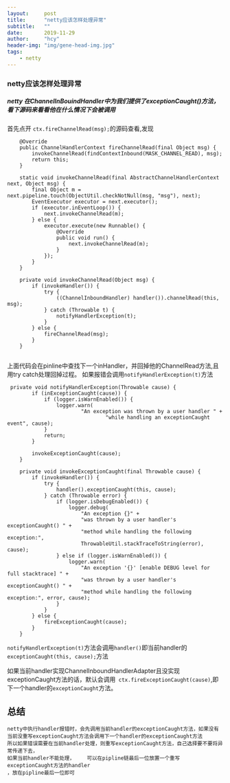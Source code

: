 ```yaml
---
layout:     post
title:      "netty应该怎样处理异常"
subtitle:   ""
date:       2019-11-29
author:     "hcy"
header-img: "img/gene-head-img.jpg"
tags:
    - netty
---
```




### netty应该怎样处理异常

##### netty 在ChannelInBouindHandler中为我们提供了exceptionCaught()方法，看下源码来看看他在什么情况下会被调用

首先点开 `ctx.fireChannelRead(msg);`的源码查看,发现
```	
	@Override
    public ChannelHandlerContext fireChannelRead(final Object msg) {
        invokeChannelRead(findContextInbound(MASK_CHANNEL_READ), msg);
        return this;
    }

    static void invokeChannelRead(final AbstractChannelHandlerContext next, Object msg) {
        final Object m = next.pipeline.touch(ObjectUtil.checkNotNull(msg, "msg"), next);
        EventExecutor executor = next.executor();
        if (executor.inEventLoop()) {
            next.invokeChannelRead(m);
        } else {
            executor.execute(new Runnable() {
                @Override
                public void run() {
                    next.invokeChannelRead(m);
                }
            });
        }
    }

    private void invokeChannelRead(Object msg) {
        if (invokeHandler()) {
            try {
                ((ChannelInboundHandler) handler()).channelRead(this, msg);
            } catch (Throwable t) {
                notifyHandlerException(t);
            }
        } else {
            fireChannelRead(msg);
        }
    }


```
上面代码会在pinline中查找下一个inHandler，并回掉他的ChannelRead方法,且用try catch处理回掉过程。
如果报错会调用`notifyHandlerException(t)`方法



```
 private void notifyHandlerException(Throwable cause) {
        if (inExceptionCaught(cause)) {
            if (logger.isWarnEnabled()) {
                logger.warn(
                        "An exception was thrown by a user handler " +
                                "while handling an exceptionCaught event", cause);
            }
            return;
        }

        invokeExceptionCaught(cause);
    }

    private void invokeExceptionCaught(final Throwable cause) {
        if (invokeHandler()) {
            try {
                handler().exceptionCaught(this, cause);
            } catch (Throwable error) {
                if (logger.isDebugEnabled()) {
                    logger.debug(
                        "An exception {}" +
                        "was thrown by a user handler's exceptionCaught() " +
                        "method while handling the following exception:",
                        ThrowableUtil.stackTraceToString(error), cause);
                } else if (logger.isWarnEnabled()) {
                    logger.warn(
                        "An exception '{}' [enable DEBUG level for full stacktrace] " +
                        "was thrown by a user handler's exceptionCaught() " +
                        "method while handling the following exception:", error, cause);
                }
            }
        } else {
            fireExceptionCaught(cause);
        }
    }
```

`notifyHandlerException(t)`方法会调用`handler()`即当前handler的`exceptionCaught(this, cause);`方法

如果当前handler实现ChannelInboundHandlerAdapter且没实现exceptionCaught方法的话，默认会调用` ctx.fireExceptionCaught(cause)`,即下一个handler的`exceptionCaught`方法。

## 总结
	netty中执行handler报错时，会先调用当前handler的exceptionCaught方法，如果没有当前没重写exceptionCaught方法会调用下一个handler的exceptionCaught方法
	所以如果错误需要在当前handler处理，则重写exceptionCaught方法，自己选择要不要将异常传递下去，
	如果当前handler不能处理，	可以在pipline链最后一位放置一个重写exceptionCaught方法的handler
	，放在pipline最后一位即可


